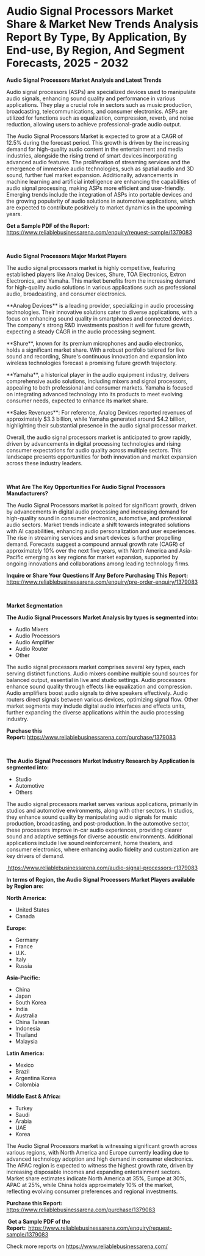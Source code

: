 <p><h1>Audio Signal Processors Market Share & Market New Trends Analysis Report By Type, By Application, By End-use, By Region, And Segment Forecasts, 2025 - 2032</h1></p><p><strong>Audio Signal Processors Market Analysis and Latest Trends</strong></p>
<p><p>Audio signal processors (ASPs) are specialized devices used to manipulate audio signals, enhancing sound quality and performance in various applications. They play a crucial role in sectors such as music production, broadcasting, telecommunications, and consumer electronics. ASPs are utilized for functions such as equalization, compression, reverb, and noise reduction, allowing users to achieve professional-grade audio output.</p><p>The Audio Signal Processors Market is expected to grow at a CAGR of 12.5% during the forecast period. This growth is driven by the increasing demand for high-quality audio content in the entertainment and media industries, alongside the rising trend of smart devices incorporating advanced audio features. The proliferation of streaming services and the emergence of immersive audio technologies, such as spatial audio and 3D sound, further fuel market expansion. Additionally, advancements in machine learning and artificial intelligence are enhancing the capabilities of audio signal processing, making ASPs more efficient and user-friendly. Emerging trends include the integration of ASPs into portable devices and the growing popularity of audio solutions in automotive applications, which are expected to contribute positively to market dynamics in the upcoming years.</p></p>
<p><strong>Get a Sample PDF of the Report:&nbsp;</strong> <a href="https://www.reliablebusinessarena.com/enquiry/request-sample/1379083?utm_campaign=1871&utm_medium=2&utm_source=Github&utm_content=ia&utm_term=16022025&utm_id=audio-signal-processors">https://www.reliablebusinessarena.com/enquiry/request-sample/1379083</a></p>
<p>&nbsp;</p>
<p><strong>Audio Signal Processors Major Market Players</strong></p>
<p><p>The audio signal processors market is highly competitive, featuring established players like Analog Devices, Shure, TOA Electronics, Extron Electronics, and Yamaha. This market benefits from the increasing demand for high-quality audio solutions in various applications such as professional audio, broadcasting, and consumer electronics.</p><p>**Analog Devices** is a leading provider, specializing in audio processing technologies. Their innovative solutions cater to diverse applications, with a focus on enhancing sound quality in smartphones and connected devices. The company's strong R&D investments position it well for future growth, expecting a steady CAGR in the audio processing segment.</p><p>**Shure**, known for its premium microphones and audio electronics, holds a significant market share. With a robust portfolio tailored for live sound and recording, Shure's continuous innovation and expansion into wireless technologies forecast a promising future growth trajectory.</p><p>**Yamaha**, a historical player in the audio equipment industry, delivers comprehensive audio solutions, including mixers and signal processors, appealing to both professional and consumer markets. Yamaha is focused on integrating advanced technology into its products to meet evolving consumer needs, expected to enhance its market share.</p><p>**Sales Revenues**: For reference, Analog Devices reported revenues of approximately $3.3 billion, while Yamaha generated around $4.2 billion, highlighting their substantial presence in the audio signal processor market. </p><p>Overall, the audio signal processors market is anticipated to grow rapidly, driven by advancements in digital processing technologies and rising consumer expectations for audio quality across multiple sectors. This landscape presents opportunities for both innovation and market expansion across these industry leaders.</p></p>
<p>&nbsp;</p>
<p><strong>What Are The Key Opportunities For Audio Signal Processors Manufacturers?</strong></p>
<p><p>The Audio Signal Processors market is poised for significant growth, driven by advancements in digital audio processing and increasing demand for high-quality sound in consumer electronics, automotive, and professional audio sectors. Market trends indicate a shift towards integrated solutions with AI capabilities, enhancing audio personalization and user experiences. The rise in streaming services and smart devices is further propelling demand. Forecasts suggest a compound annual growth rate (CAGR) of approximately 10% over the next five years, with North America and Asia-Pacific emerging as key regions for market expansion, supported by ongoing innovations and collaborations among leading technology firms.</p></p>
<p><strong>Inquire or Share Your Questions If Any Before Purchasing This Report:</strong> <a href="https://www.reliablebusinessarena.com/enquiry/pre-order-enquiry/1379083?utm_campaign=1871&utm_medium=2&utm_source=Github&utm_content=ia&utm_term=16022025&utm_id=audio-signal-processors">https://www.reliablebusinessarena.com/enquiry/pre-order-enquiry/1379083</a></p>
<p>&nbsp;</p>
<p><strong>Market Segmentation</strong></p>
<p><strong>The Audio Signal Processors Market Analysis by types is segmented into:</strong></p>
<p><ul><li>Audio Mixers</li><li>Audio Processors</li><li>Audio Amplifier</li><li>Audio Router</li><li>Other</li></ul></p>
<p><p>The audio signal processors market comprises several key types, each serving distinct functions. Audio mixers combine multiple sound sources for balanced output, essential in live and studio settings. Audio processors enhance sound quality through effects like equalization and compression. Audio amplifiers boost audio signals to drive speakers effectively. Audio routers direct signals between various devices, optimizing signal flow. Other market segments may include digital audio interfaces and effects units, further expanding the diverse applications within the audio processing industry.</p></p>
<p><strong>Purchase this Report:&nbsp;</strong><a href="https://www.reliablebusinessarena.com/purchase/1379083?utm_campaign=1871&utm_medium=2&utm_source=Github&utm_content=ia&utm_term=16022025&utm_id=audio-signal-processors">https://www.reliablebusinessarena.com/purchase/1379083</a></p>
<p>&nbsp;</p>
<p><strong>The Audio Signal Processors Market Industry Research by Application is segmented into:</strong></p>
<p><ul><li>Studio</li><li>Automotive</li><li>Others</li></ul></p>
<p><p>The audio signal processors market serves various applications, primarily in studios and automotive environments, along with other sectors. In studios, they enhance sound quality by manipulating audio signals for music production, broadcasting, and post-production. In the automotive sector, these processors improve in-car audio experiences, providing clearer sound and adaptive settings for diverse acoustic environments. Additional applications include live sound reinforcement, home theaters, and consumer electronics, where enhancing audio fidelity and customization are key drivers of demand.</p></p>
<p><a href="https://www.reliablebusinessarena.com/audio-signal-processors-r1379083?utm_campaign=1871&utm_medium=2&utm_source=Github&utm_content=ia&utm_term=16022025&utm_id=audio-signal-processors">&nbsp;https://www.reliablebusinessarena.com/audio-signal-processors-r1379083</a></p>
<p><strong>In terms of Region, the Audio Signal Processors Market Players available by Region are:</strong></p>
<p>
    <p> <strong> North America: </strong>
        <ul>
            <li>United States</li>
            <li>Canada</li>
        </ul>
        </p> 
    <p> <strong> Europe: </strong>
        <ul>
            <li>Germany</li>
            <li>France</li>
            <li>U.K.</li>
            <li>Italy</li>
            <li>Russia</li>
        </ul>
        </p> 
    <p> <strong> Asia-Pacific: </strong>
        <ul>
            <li>China</li>
            <li>Japan</li>
            <li>South Korea</li>
            <li>India</li>
            <li>Australia</li>
            <li>China Taiwan</li>
            <li>Indonesia</li>
            <li>Thailand</li>
            <li>Malaysia</li>
        </ul>
        </p> 
    <p> <strong> Latin America: </strong>
        <ul>
            <li>Mexico</li>
            <li>Brazil</li>
            <li>Argentina Korea</li>
            <li>Colombia</li>
        </ul>
        </p> 
    <p> <strong> Middle East & Africa: </strong>
        <ul>
            <li>Turkey</li>
            <li>Saudi</li>
            <li>Arabia</li>
            <li>UAE</li>
            <li>Korea</li>
        </ul>
    </p>
    </p>
<p><p>The Audio Signal Processors market is witnessing significant growth across various regions, with North America and Europe currently leading due to advanced technology adoption and high demand in consumer electronics. The APAC region is expected to witness the highest growth rate, driven by increasing disposable incomes and expanding entertainment sectors. Market share estimates indicate North America at 35%, Europe at 30%, APAC at 25%, while China holds approximately 10% of the market, reflecting evolving consumer preferences and regional investments.</p></p>
<p><strong>Purchase this Report: </strong><a href="https://www.reliablebusinessarena.com/purchase/1379083?utm_campaign=1871&utm_medium=2&utm_source=Github&utm_content=ia&utm_term=16022025&utm_id=audio-signal-processors">https://www.reliablebusinessarena.com/purchase/1379083</a></p>
<p>&nbsp;<strong>Get a Sample PDF of the Report:&nbsp;&nbsp;</strong><a href="https://www.reliablebusinessarena.com/enquiry/request-sample/1379083?utm_campaign=1871&utm_medium=2&utm_source=Github&utm_content=ia&utm_term=16022025&utm_id=audio-signal-processors">https://www.reliablebusinessarena.com/enquiry/request-sample/1379083</a></p>
<p><strong></strong></p>
<p>Check more reports on <a href="https://www.reliablebusinessarena.com/?utm_campaign=1871&utm_medium=2&utm_source=Github&utm_content=ia&utm_term=16022025&utm_id=audio-signal-processors">https://www.reliablebusinessarena.com/</a></p>